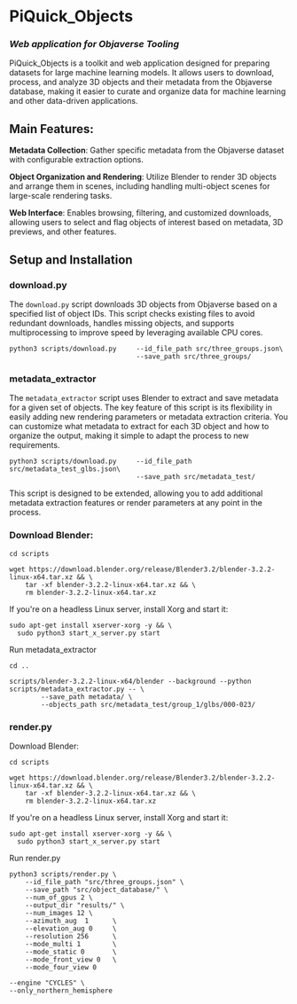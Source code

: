 # PiQuick_Objects 
### *Web application for Objaverse Tooling*

PiQuick_Objects is a toolkit and web application designed for preparing datasets for large machine learning models. It allows users to download, process, and analyze 3D objects and their metadata from the Objaverse database, making it easier to curate and organize data for machine learning and other data-driven applications.

## Main Features:

**Metadata Collection**: Gather specific metadata from the Objaverse dataset with configurable extraction options.

**Object Organization and Rendering**: Utilize Blender to render 3D objects and arrange them in scenes, including handling multi-object scenes for large-scale rendering tasks.


**Web Interface**: Enables browsing, filtering, and customized downloads, allowing users to select and flag objects of interest based on metadata, 3D previews, and other features.

## Setup and Installation

### download.py
The ```download.py``` script downloads 3D objects from Objaverse based on a specified list of object IDs. This script checks existing files to avoid redundant downloads, handles missing objects, and supports multiprocessing to improve speed by leveraging available CPU cores.
```
python3 scripts/download.py     --id_file_path src/three_groups.json\
                                --save_path src/three_groups/
```
### metadata_extractor
The ```metadata_extractor``` script uses Blender to extract and save metadata for a given set of objects. The key feature of this script is its flexibility in easily adding new rendering parameters or metadata extraction criteria. You can customize what metadata to extract for each 3D object and how to organize the output, making it simple to adapt the process to new requirements.

```
python3 scripts/download.py     --id_file_path src/metadata_test_glbs.json\
                                --save_path src/metadata_test/
```
This script is designed to be extended, allowing you to add additional metadata extraction features or render parameters at any point in the process.




### Download Blender:
```
cd scripts

wget https://download.blender.org/release/Blender3.2/blender-3.2.2-linux-x64.tar.xz && \
    tar -xf blender-3.2.2-linux-x64.tar.xz && \
    rm blender-3.2.2-linux-x64.tar.xz
```

If you're on a headless Linux server, install Xorg and start it:
```
sudo apt-get install xserver-xorg -y && \
  sudo python3 start_x_server.py start
```

Run metadata_extractor
```
cd ..

scripts/blender-3.2.2-linux-x64/blender --background --python scripts/metadata_extractor.py -- \
        --save_path metadata/ \
        --objects_path src/metadata_test/group_1/glbs/000-023/
```
<!-- \
    --cpu_count 16 \
    --run_vertex \
    --run_armature \
    --run_mesh \
    --run_poly \
    --run_material \
    --run_edge \
    --run_animation
-->

### render.py

Download Blender:
```
cd scripts

wget https://download.blender.org/release/Blender3.2/blender-3.2.2-linux-x64.tar.xz && \
    tar -xf blender-3.2.2-linux-x64.tar.xz && \
    rm blender-3.2.2-linux-x64.tar.xz
```

If you're on a headless Linux server, install Xorg and start it:
```
sudo apt-get install xserver-xorg -y && \
  sudo python3 start_x_server.py start
```

Run render.py
```
python3 scripts/render.py \
    --id_file_path "src/three_groups.json" \
    --save_path "src/object_database/" \
    --num_of_gpus 2 \
    --output_dir "results/" \
    --num_images 12 \
    --azimuth_aug  1      \
    --elevation_aug 0     \
    --resolution 256      \
    --mode_multi 1        \
    --mode_static 0       \
    --mode_front_view 0   \
    --mode_four_view 0

```
    --engine "CYCLES" \
    --only_northern_hemisphere